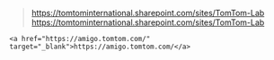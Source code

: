 > <a href="https://tomtominternational.sharepoint.com/sites/TomTom-Lab" target="_blank">https://tomtominternational.sharepoint.com/sites/TomTom-Lab</a>
> <a href="https://tomtominternational.sharepoint.com/sites/TomTom-Lab">https://tomtominternational.sharepoint.com/sites/TomTom-Lab</a>

```
<a href="https://amigo.tomtom.com/" target="_blank">https://amigo.tomtom.com/</a>
```

